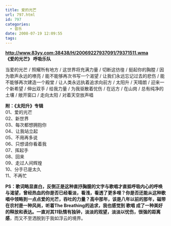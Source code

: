 ```yaml
---
title: 爱的光芒
url: 797.html
id: 797
categories:
  - 音乐
date: 2008-07-19 12:09:55
tags:
---
```


  
**http://www.83yy.com:38438/H/20069227937091/79371511.wma**  
**《爱的光芒》 呼吸乐队**  
  
当爱的光芒 / 照耀所有地方 / 这世界将充满力量 / 切断这彷徨 / 挺起你的胸膛 / 因为歌声永远的嘹亮 / 能不能够再次书写一个渴望 / 让我们永远忘记过去的悲伤 / 能不能够再次建造一个殿堂 / 让人类永远执着追求向前方 / 太阳升 / 天晴朗 / 迎来一个新希望 / 伸出双手 / 给我力量 / 为我驱散着忧伤 / 在远方 / 在山岗 / 总有纯净的土壤 / 敞开窗口 / 走向太阳 / 对着天空放声唱  
  
**附：《太阳升》专辑**  
01、爱的光芒  
02、新世界  
03、每次都想拥抱你  
04、让我站立起  
05、不用再多说  
06、只想请你看着我  
07、挥起手  
08、回来  
09、走过人间辉煌  
10、分手已是太久  
11、不再忙  
  
**PS：**歌词略显直白，反倒正是这种直抒胸臆的文字与歌唱才直抵呼吸内心的呼唤与渴望，曾经热血的你是否已经看淡，看浅，看透了更多哩？你是否还能从这种歌唱中领略到一点点爱的光芒，吞吐的力量？高中那年，该是八年以前的那年，磁带在农村是一种风尚，听着The Breathing的追求，我也感觉到 歌唱 成了一种美好的释放和表达。一直对其11轨情有独钟，淡淡的观望，淡淡以忧伤，很强的**距离感**，而又不至洒脱到于我如浮云的境界。